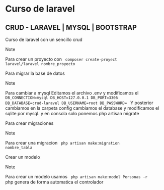 # Curso de laravel
## CRUD - LARAVEL | MYSQL | BOOTSTRAP

<p>Curso de laravel con un sencillo crud</p>

> [!NOTE]
> Para crear un proyecto con
> <code> composer create-proyect laravel/laravel nombre_proyecto </code>

<p>Para migrar la base de datos</p>

> [!NOTE]
> Para cambiar a mysql
> Editamos el archivo .env y modificamos el
> <code> DB_CONNECTION=mysql
> DB_HOST=127.0.0.1
> DB_PORT=3306
> DB_DATABASE=crud-laravel
> DB_USERNAME=root
> DB_PASSWORD= </code>
> Y posterior cambiamos en la carpeta config cambiamos el database y modificamos el sqlite por mysql. y en consola solo ponemos php artisan migrate

<p>Para crear migraciones</p>

> [!NOTE]
> Para crear una migracion
> <code> php artisan make:migration nombre_tabla </code>

<p>Crear un modelo</p>

> [!NOTE]
> Para crear un modelo usamos
> <code> php artisan make:model Personas -r </code>
> php genera de forma automatica el controlador